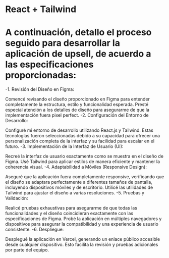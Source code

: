 # React + Tailwind

# A continuación, detallo el proceso seguido para desarrollar la aplicación de upsell, de acuerdo a las especificaciones proporcionadas:

-1. Revisión del Diseño en Figma:

Comencé revisando el diseño proporcionado en Figma para entender completamente la estructura, estilo y funcionalidad esperada. Presté especial atención a los detalles de diseño para asegurarme de que la implementación fuera pixel perfect.
-2. Configuración del Entorno de Desarrollo:

Configuré mi entorno de desarrollo utilizando React.js y Tailwind. Estas tecnologías fueron seleccionadas debido a su capacidad para ofrecer una personalización completa de la interfaz y su facilidad para escalar en el futuro.
-3. Implementación de la Interfaz de Usuario (UI):

Recreé la interfaz de usuario exactamente como se muestra en el diseño de Figma. Usé Tailwind para aplicar estilos de manera eficiente y mantener la coherencia visual.
-4. Adaptabilidad a Móviles (Responsive Design):

Aseguré que la aplicación fuera completamente responsive, verificando que el diseño se adaptara perfectamente a diferentes tamaños de pantalla, incluyendo dispositivos móviles y de escritorio. Utilicé las utilidades de Tailwind para ajustar el diseño a varias resoluciones.
-5. Pruebas y Validación:

Realicé pruebas exhaustivas para asegurarme de que todas las funcionalidades y el diseño coincidieran exactamente con las especificaciones de Figma. Probé la aplicación en múltiples navegadores y dispositivos para asegurar la compatibilidad y una experiencia de usuario consistente.
-6. Despliegue:

Desplegué la aplicación en Vercel, generando un enlace público accesible desde cualquier dispositivo. Esto facilita la revisión y pruebas adicionales por parte del equipo.



